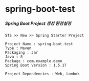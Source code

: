 # spring-boot-test


##### Spring Boot Project 생성 환경설정
```
STS >> New >> Spring Starter Project

Project Name : spring-boot-test
Type : Maven
Packaging : Jar
Java : 8
Package : com.example.demo
Spring Boot Version : 1.5.17

Project Dependencies : Web, Lombok
```
